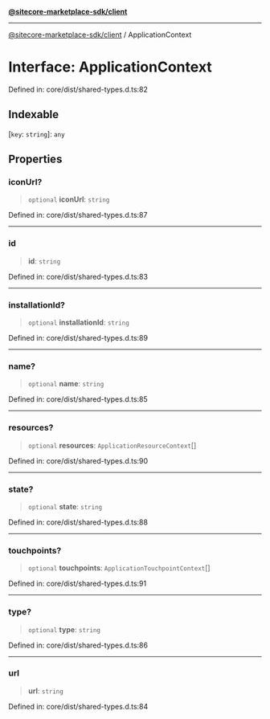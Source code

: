 [**@sitecore-marketplace-sdk/client**](../README.md)

***

[@sitecore-marketplace-sdk/client](../README.md) / ApplicationContext

# Interface: ApplicationContext

Defined in: core/dist/shared-types.d.ts:82

## Indexable

\[`key`: `string`\]: `any`

## Properties

### iconUrl?

> `optional` **iconUrl**: `string`

Defined in: core/dist/shared-types.d.ts:87

***

### id

> **id**: `string`

Defined in: core/dist/shared-types.d.ts:83

***

### installationId?

> `optional` **installationId**: `string`

Defined in: core/dist/shared-types.d.ts:89

***

### name?

> `optional` **name**: `string`

Defined in: core/dist/shared-types.d.ts:85

***

### resources?

> `optional` **resources**: `ApplicationResourceContext`[]

Defined in: core/dist/shared-types.d.ts:90

***

### state?

> `optional` **state**: `string`

Defined in: core/dist/shared-types.d.ts:88

***

### touchpoints?

> `optional` **touchpoints**: `ApplicationTouchpointContext`[]

Defined in: core/dist/shared-types.d.ts:91

***

### type?

> `optional` **type**: `string`

Defined in: core/dist/shared-types.d.ts:86

***

### url

> **url**: `string`

Defined in: core/dist/shared-types.d.ts:84
